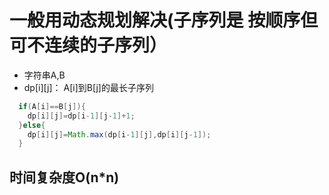 # 一般用动态规划解决(子序列是 按顺序但可不连续的子序列）

- 字符串A,B
- dp[i][j]： A[i]到B[j]的最长子序列

```java
  if(A[i]==B[j]){
    dp[i][j]=dp[i-1][j-1]+1;
  }else{
    dp[i][j]=Math.max(dp[i-1][j],dp[i][j-1]);
  }
  ```
  
  ## 时间复杂度O(n*n)

